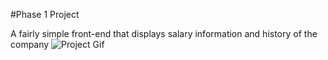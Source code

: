 #Phase 1 Project

A fairly simple front-end that displays salary information and history of the company
![Project Gif](https://im4.ezgif.com/tmp/ezgif-4-38e6aa92ea.gif)